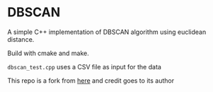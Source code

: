 # DBSCAN

A simple C++ implementation of DBSCAN algorithm using euclidean distance.

Build with cmake and make.

`dbscan_test.cpp` uses a CSV file as input for the data

This repo is a fork from [here](https://github.com/freddieRv/DBSCAN) and credit goes to its author
